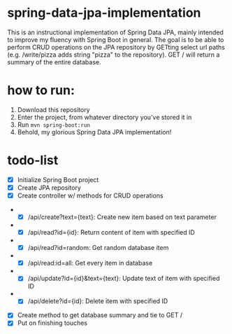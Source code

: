 # spring-data-jpa-implementation

This is an instructional implementation of Spring Data JPA, mainly intended to improve my fluency with Spring Boot in general. The goal is to be able to perform CRUD operations on the JPA repository by GETting select url paths (e.g. /write/pizza adds string "pizza" to the repository). GET / will return a summary of the entire database.

# how to run:
1. Download this repository
2. Enter the project, from whatever directory you've stored it in
3. Run ```mvn spring-boot:run```
4. Behold, my glorious Spring Data JPA implementation!

# todo-list

- [x] Initialize Spring Boot project
- [x] Create JPA repository
- [x] Create controller w/ methods for CRUD operations
- - [x] /api/create?text={text}: Create new item based on text parameter
- - [x] /api/read?id={id}: Return content of item with specified ID
- - [x] /api/read?id=random: Get random database item
- - [x] /api/read:id=all: Get every item in database
- - [x] /api/update?id={id}&text={text}: Update text of item with specified ID
- - [x] /api/delete?id={id}: Delete item with specified ID
- [x] Create method to get database summary and tie to GET /
- [x] Put on finishing touches